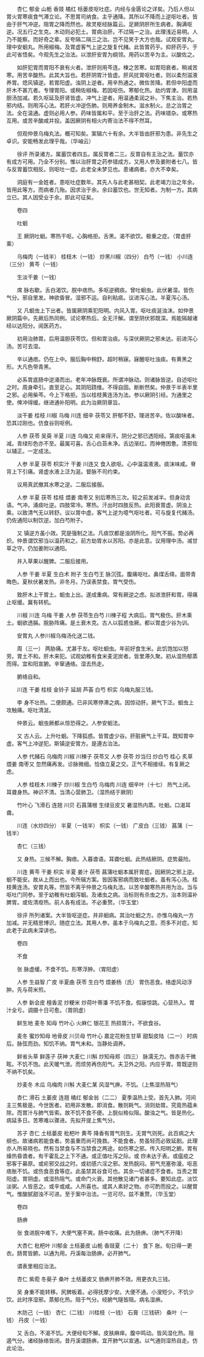 <!-- { "loadSidebar": true } -->
　　杏仁 郁金 山栀 香豉 橘红 栝蒌皮呕吐症。内经与金匮论之详矣。乃后人但以胃火胃寒痰食气滞立论。不思胃司纳食。主乎通降。其所以不降而上逆呕吐者。皆由于肝气冲逆。阻胃之降而然也。故灵枢经脉篇云。足厥阴肝所生病者。胸满呕逆。况五行之生克。木动则必犯土。胃病治肝。不过隔一之治。此理浅近易明。人乃不能察。而好奇之辈。反夸隔二隔三之治。岂不见笑于大方也哉。试观安胃丸。理中安蛔丸。所用椒梅。及胃虚客气上逆之旋复代赭。此皆胃药乎。抑肝药乎。于此可省悟矣。今观先生之治法。以泄肝安胃为纲领。用药以苦辛为主。以酸佐之。

　　如肝犯胃而胃阳不衰有火者。泄肝则用芩连。楝之苦寒。如胃阳衰者。稍减苦寒。用苦辛酸热。此其大旨也。若肝阴胃汁皆虚。肝风扰胃呕吐者。则以柔剂滋液养胃。熄风镇逆。若胃阳虚。浊阴上逆者。用辛热通之。微佐苦降。若但中阳虚而肝木不甚亢者。专理胃阳。或稍佐椒梅。若因呕伤。寒郁化热。劫灼胃津。则用温胆汤加减。若久呕延及肝肾皆虚。冲气上逆者。用温通柔润之补。下焦主治。若热邪内结。则用泻心法。若肝火冲逆伤肺。则用养金制木。滋水制火。总之治胃之法。全在温通。虚则必用人参。药味皆属和平。至于治肝之法。药味错杂。或寒热互用。或苦辛酸咸并投。盖因厥阴有相火内寄治法不得不然耳。

　　但观仲景乌梅丸法。概可知矣。案辑六十有余。大半皆由肝邪为患。非先生之卓识。安能畅发此理乎哉。（华岫云）

　　徐评 所录诸方。属蓄饮者四五。属反胃者二三。反胃自有主治之法。蓄饮亦有成方可用。乃全不分别。惟以治肝胃之药参错成方。又用人参及姜附者七八。皆与反胃蓄饮相反。则呕吐一症。此老全未梦见也。患诸病者。亦大不幸矣。

　　洞庭有一金姓者。患呕吐症数年。其先人与此老甚相契。此老竭力治之年余。皆用此等方。而病者几殆。因求治于余。余曰蓄饮也。世无知者。为制一方。其病立已。其人因受业于余。即此可征矣。

　　卷四

　　吐蛔

　　王 厥阴吐蛔。寒热干呕。心胸格拒。舌黑。渴不欲饮。极重之症。（胃虚肝乘）

　　乌梅肉（一钱半） 桂枝木（一钱） 炒黑川椒（四分） 白芍（一钱） 小川连（三分） 黄芩（一钱）

　　生淡干姜（一钱）

　　席 脉右歇。舌白渴饮。脘中痞热。多呕逆稠痰。曾吐蛔虫。此伏暑湿。皆伤气分。邪自里发。神欲昏冒。湿邪不运。自利粘痰。议进泻心法。半夏泻心汤。

　　又 凡蛔虫上下出者。皆属厥阴乘犯阳明。内风入胃。呕吐痰涎浊沫。如仲景厥阴篇中。先厥后热同例。试论寒热后。全无汗解。谓至阴伏邪既深。焉能隔越诸经以达阳分。阅医药方。

　　初用治肺胃。后用温胆茯苓饮。但和胃治痰。与深伏厥阴之邪未达。前进泻心汤。苦可去湿。

　　辛以通痞。仍在上中。服后胸中稍舒。超时稍寐。寐醒呕吐浊痰。有黄黑之形。大凡色带青黑。

　　必系胃底肠中逆涌而出。老年冲脉既衰。所谓冲脉动。则诸脉皆逆。自述呕吐之时。周身牵引。直至足心。其阴阳跷维。不得自固。断断然矣。仲景于半表半里之邪。必用柴芩。今上下格拒。当以桂枝黄连汤为法。参以厥阴引经。为通里之使。俾冲得缓。继进通补阳明。此为治厥阴章旨。

　　淡干姜 桂枝 川椒 乌梅 川连 细辛 茯苓又 肝郁不舒。理进苦辛。佐以酸味者。恐其过刚也。仿食谷则呕例。

　　人参 茯苓 吴萸 半夏 川连 乌梅又 疟来得汗。阴分之邪已透阳经。第痰呕虽未减。青绿形色亦不至。最属可喜。舌心白苔未净。舌边渐红。而神倦困惫。清邪佐以辅正。一定成法。

　　人参 半夏 茯苓 枳实汁 干姜 川连又 食入欲呕。心中温温液液。痰沫味咸。脊背上下引痛。肾虚水液上泛为涎。督脉不司约束。

　　议用真武撤其水寒之逆。二服后接服。

　　人参 半夏 茯苓 桂枝 煨姜 南枣又 别后寒热三次。较之前发减半。但身动言语。气冲。涌痰吐逆。四肢常冷。寒热。汗出时四肢反热。此阳衰胃虚。阴浊上乘。以致清气无以转舒。议以胃中虚。客气上逆为噫气呕吐者。可与旋复代赭汤。仍佐通阳以制饮逆。加白芍附子。

　　又 镇逆方虽小效。究是强制之法。凡痰饮都是浊阴所化。阳气不振。势必再炽。仲景谓饮邪当以温药和之。前方劫胃水以苏阳。亦是此意。议用理中汤。减甘草之守。仍加姜附以通阳。

　　并入草果以醒脾。二服后接用。

　　人参 干姜 半夏 生白术 附子 生白芍王 脉沉弦。腹痛呕吐。鼻煤舌绛。面带青晦色。夏秋伏暑发热。非冬月。乃误表禁食。胃气受伤。

　　致肝木上干胃土。蛔虫上出。遂成重病。常有厥逆之虑。拟进泄肝和胃。得痛止呕缓。冀有转机。

　　川椒 川连 乌梅 干姜 人参 茯苓生白芍 川楝子程 大病后。胃气极伤。肝木乘土。蛔欲透膈。脘胁阵痛。是土衰木克。古人以狐惑虫厥。都以胃虚少谷为训。

　　安胃丸 人参川椒乌梅汤化送二钱。

　　周（三一） 两胁痛。尤甚于左。呕吐蛔虫。年前好食生米。此饥饱加以怒劳。胃土不和。肝木来犯。试观幼稚有食米麦泥炭者。皆里滞久聚。初从湿热郁蒸而得。宜和阳宣腑。辛窜通络。湿去热走。

　　腑络自和。

　　川连 干姜 桂枝 金铃子 延胡 芦荟 白芍 枳实 乌梅丸服三钱。

　　李 身不壮热。二便颇通。已非风寒停滞之病。因惊动肝。厥气下泛。蛔虫上攻触痛。呕吐清涎。

　　仲景云。蛔虫厥都从惊恐得之。人参安蛔法。

　　又 古人云。上升吐蛔。下降狐惑。皆胃虚少谷。肝脏厥气上干耳。既知胃中虚。客气上冲逆犯。斯镇逆安胃方。是遵古治法。

　　人参 代赭石 乌梅肉 川椒 川楝子 茯苓又 人参 茯苓 炒当归 炒白芍 桂心 炙草 煨姜 南枣又 忽然痛再发。诊脉微细。恰值立夏之交。正气不相接续。有复厥之虑。

　　人参 桂枝木 川楝子 炒川椒 生白芍 乌梅肉 川连 细辛叶（十七） 热气上闭。耳聋身热。神识不清。当清心营肺卫。（湿热结于厥阴）

　　竹叶心 飞滑石 连翘 川贝 石菖蒲根 生绿豆皮又 暑湿热内蒸。吐蛔。口渴耳聋。

　　川连（水炒四分） 半夏（一钱半） 枳实（一钱） 广皮白（三钱） 菖蒲（一钱半）

　　杏仁（三钱）

　　又 身热。三候不解。胸痞。入暮谵语。耳聋吐蛔。此热结厥阴。症势最险。

　　川连 黄芩 干姜 枳实 半夏 姜汁 茯苓 菖蒲吐蛔本属肝胃症。因厥阴之邪上逆。蛔不能安。故从上而出也。今所辑方案。皆因客邪病而致吐蛔者。虽有泻心汤。桂枝黄连汤。安胃丸等。然皆不离乎仲景之乌梅丸法。以苦辛酸寒热并用为治。当与呕吐门同参。至于幼稚有吐蛔泻蛔。及诸虫之病。治标则有杀虫之方。治本则温补脾胃。或佐清疳热。前人各有成法。不必重赘。（华玉堂）

　　徐评 所列诸案。大半皆呕逆症。并非蛔病。其治吐蛔之方。亦惟乌梅丸一方加减。并无精思博识。随症立法。其用人参。虽本于乌梅丸之意。而多不对症。知此老于此病未深讲也。

　　卷四

　　不食

　　张 脉虚缓。不食不饥。形寒浮肿。（胃阳虚）

　　人参 生益智 广皮 半夏曲 茯苓 生白芍 煨姜杨（氏） 胃伤恶食。络虚风动浮肿。先与荷米煎。

　　人参 新会皮 檀香泥 炒粳米 炒荷叶蒂潘 不饥不食。假寐惊跳。心营热入。胃汁全亏。调摄十日可愈。（胃阴虚）

　　鲜生地 麦冬 知母 竹叶心 火麻仁 银花王 热损胃汁。不欲食谷。

　　麦冬 蜜炒知母 地骨皮 川贝母 竹叶心 嘉定花粉生甘草 甜梨皮陆（二一） 时病后。脉弦而劲。知饥不纳。胃气未和。当静处调养。

　　鲜省头草 鲜莲子 茯神 大麦仁 川斛 炒知母郑（四三） 脉濡无力。唇赤舌干微眩。不饥不饱。此天暖气泄。而烦劳再伤阳气。夫卫外之阳。内应乎胃。胃既逆则不纳不饥矣。

　　炒麦冬 木瓜 乌梅肉 川斛 大麦仁某 风湿气痹。不饥。（上焦湿热阻气）

　　杏仁 滑石 土蒌皮 连翘 橘红 郁金翁（二二） 夏季温热上受。首先入肺。河间主三焦极是。今世医者。初用非发散。即消食。散则耗气。消则劫胃。究竟热蕴未除。而胃汁与肺气皆索。故不饥不食不便。上脘似格似阻。酸浊之气。皆是热化。病延多日。苦寒难以骤进。先拟开提上焦气分。

　　苏子 杏仁 土栝蒌皮 枇杷叶 黄芩 降香有胃气则生。无胃气则死。此百病之大纲也。故诸病若能食者。势虽重而尚可挽救。不能食者。势虽轻而必致延剧。此理亦人所易晓也。然有当禁食与不当禁食之两途。如伤寒之邪。传入阳明之腑。胃有燥热昏谵者。有干霍乱之上下不通。或正值吐泻之际。或 痧未达于表。或瘟疫之邪客于募原。或疟邪交战之时。或初感六淫之邪。发热脘闷。邪气充塞弥漫。呕恶痞胀不饥。或伤食恶食等症。此虽禁其谷食可也。其余一切诸症不食者。当责之胃阳虚。胃阴虚。或湿热阻气。或命门火衰。其他散见诸门者甚多。要知此症。淡饮淡粥。人皆恶之。或辛或咸。人所喜也。或其人素好之物。亦可酌而投之。以醒胃气。惟酸腻甜浊不可进。至于案中治法。一览可尽。兹不重赘。（华玉堂）

　　卷四

　　肠痹

　　张 食进脘中难下。大便气塞不爽。肠中收痛。此为肠痹。（肺气不开降）

　　大杏仁 枇杷叶 川郁金 土栝蒌皮 山栀 香豉夏（二十） 食下 胀。旬日得一更衣。肠胃皆腑。以通为用。丹溪每治肠痹。必开肺气。

　　谓表里相应治法。

　　杏仁 紫菀 冬葵子 桑叶 土栝蒌皮又 肠痹开肺不效。用更衣丸三钱。

　　吴 身重不能转移。尻髀板着。必得抚摩少安。大便不通。小溲短少。不饥少饮。此时序湿邪。蒸郁化热。阻于气分。经腑气隧皆阻。病名湿痹。

　　木防己（一钱） 杏仁（二钱） 川桂枝（一钱） 石膏（三钱研） 桑叶（一钱） 丹皮（一钱）

　　又 舌白。不渴不饥。大便经旬不解。皮肤麻痒。腹中鸣动。皆风湿化热。阻遏气分。诸经脉络皆闭。昔丹溪谓肠痹。宜开肺气以宣通。以气通则湿热自走。仿此论治。


